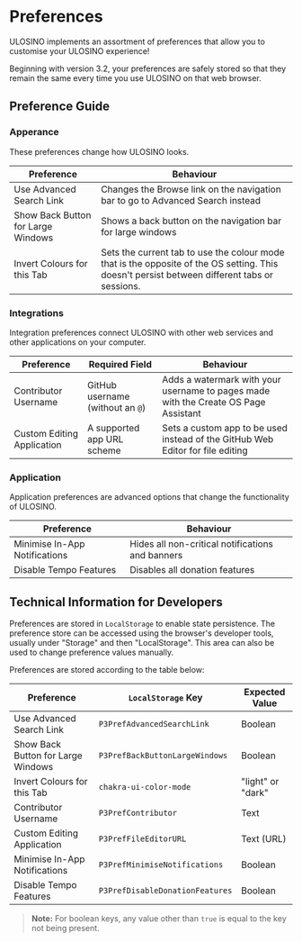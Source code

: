 # Preferences

ULOSINO implements an assortment of preferences that allow you to customise your ULOSINO experience!

Beginning with version 3.2, your preferences are safely stored so that they remain the same every time you use ULOSINO on that web browser.

## Preference Guide

### Apperance

These preferences change how ULOSINO looks.

| Preference                         | Behaviour                                                                                                                                    |
| ---------------------------------- | -------------------------------------------------------------------------------------------------------------------------------------------- |
| Use Advanced Search Link           | Changes the Browse link on the navigation bar to go to Advanced Search instead                                                               |
| Show Back Button for Large Windows | Shows a back button on the navigation bar for large windows                                                                                  |
| Invert Colours for this Tab        | Sets the current tab to use the colour mode that is the opposite of the OS setting. This doesn't persist between different tabs or sessions. |

### Integrations

Integration preferences connect ULOSINO with other web services and other applications on your computer.

| Preference                 | Required Field                   | Behaviour                                                                           |
| -------------------------- | -------------------------------- | ----------------------------------------------------------------------------------- |
| Contributor Username       | GitHub username (without an `@`) | Adds a watermark with your username to pages made with the Create OS Page Assistant |
| Custom Editing Application | A supported app URL scheme       | Sets a custom app to be used instead of the GitHub Web Editor for file editing      |

### Application

Application preferences are advanced options that change the functionality of ULOSINO.

| Preference                    | Behaviour                                        |
| ----------------------------- | ------------------------------------------------ |
| Minimise In-App Notifications | Hides all non-critical notifications and banners |
| Disable Tempo Features        | Disables all donation features                   |

## Technical Information for Developers

Preferences are stored in `LocalStorage` to enable state persistence. The preference store can be accessed using the browser's developer tools, usually under "Storage" and then "LocalStorage". This area can also be used to change preference values manually.

Preferences are stored according to the table below:

| Preference                         | `LocalStorage` Key              | Expected Value    |
| ---------------------------------- | ------------------------------- | ----------------- |
| Use Advanced Search Link           | `P3PrefAdvancedSearchLink`      | Boolean           |
| Show Back Button for Large Windows | `P3PrefBackButtonLargeWindows`  | Boolean           |
| Invert Colours for this Tab        | `chakra-ui-color-mode`          | "light" or "dark" |
| Contributor Username               | `P3PrefContributor`             | Text              |
| Custom Editing Application         | `P3PrefFileEditorURL`           | Text (URL)        |
| Minimise In-App Notifications      | `P3PrefMinimiseNotifications`   | Boolean           |
| Disable Tempo Features             | `P3PrefDisableDonationFeatures` | Boolean           |

> **Note:** For boolean keys, any value other than `true` is equal to the key not being present.
